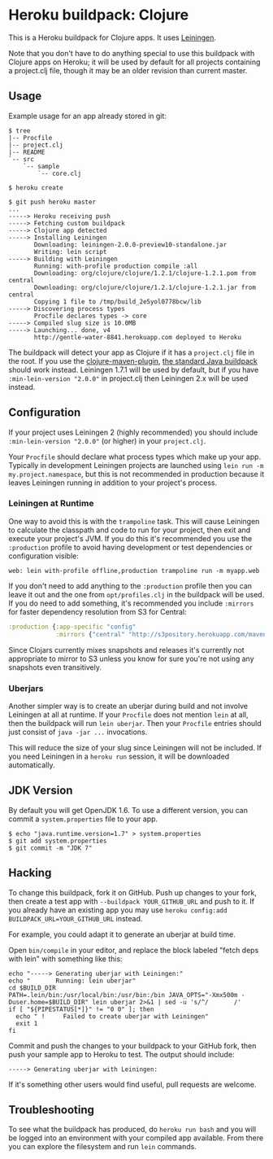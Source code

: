 # Heroku buildpack: Clojure

This is a Heroku buildpack for Clojure apps. It uses
[Leiningen](http://leiningen.org).

Note that you don't have to do anything special to use this buildpack
with Clojure apps on Heroku; it will be used by default for all
projects containing a project.clj file, though it may be an older
revision than current master. 

## Usage

Example usage for an app already stored in git:

    $ tree
    |-- Procfile
    |-- project.clj
    |-- README
    `-- src
        `-- sample
            `-- core.clj

    $ heroku create

    $ git push heroku master
    ...
    -----> Heroku receiving push
    -----> Fetching custom buildpack
    -----> Clojure app detected
    -----> Installing Leiningen
           Downloading: leiningen-2.0.0-preview10-standalone.jar
           Writing: lein script
    -----> Building with Leiningen
           Running: with-profile production compile :all
           Downloading: org/clojure/clojure/1.2.1/clojure-1.2.1.pom from central
           Downloading: org/clojure/clojure/1.2.1/clojure-1.2.1.jar from central
           Copying 1 file to /tmp/build_2e5yol0778bcw/lib
    -----> Discovering process types
           Procfile declares types -> core
    -----> Compiled slug size is 10.0MB
    -----> Launching... done, v4
           http://gentle-water-8841.herokuapp.com deployed to Heroku

The buildpack will detect your app as Clojure if it has a
`project.clj` file in the root. If you use the
[clojure-maven-plugin](https://github.com/talios/clojure-maven-plugin),
[the standard Java buildpack](http://github.com/heroku/heroku-buildpack-java)
should work instead. Leiningen 1.7.1 will be used by default, but if
you have `:min-lein-version "2.0.0"` in project.clj then Leiningen 2.x
will be used instead.

## Configuration

If your project uses Leiningen 2 (highly recommended) you should
include `:min-lein-version "2.0.0"` (or higher) in your
`project.clj`.

Your `Procfile` should declare what process types which make up your
app. Typically in development Leiningen projects are launched using
`lein run -m my.project.namespace`, but this is not recommended in
production because it leaves Leiningen running in addition to your
project's process.

### Leiningen at Runtime

One way to avoid this is with the `trampoline` task. This will cause
Leiningen to calculate the classpath and code to run for your project,
then exit and execute your project's JVM. If you do this it's
recommended you use the `:production` profile to avoid having
development or test dependencies or configuration visible:

    web: lein with-profile offline,production trampoline run -m myapp.web

If you don't need to add anything to the `:production` profile then
you can leave it out and the one from `opt/profiles.clj` in the
buildpack will be used. If you do need to add something, it's
recommended you include `:mirrors` for faster dependency resolution
from S3 for Central:

```clj
:production {:app-specific "config"
             :mirrors {"central" "http://s3pository.herokuapp.com/maven-central"}}
```

Since Clojars currently mixes snapshots and releases it's currently
not appropriate to mirror to S3 unless you know for sure you're not
using any snapshots even transitively.

### Uberjars

Another simpler way is to create an uberjar during build and not
involve Leiningen at all at runtime. If your `Procfile` does not
mention `lein` at all, then the buildpack will run `lein
uberjar`. Then your `Procfile` entries should just consist of `java
-jar ...` invocations.

This will reduce the size of your slug since Leiningen will not be
included. If you need Leiningen in a `heroku run` session, it will be
downloaded automatically.

## JDK Version

By default you will get OpenJDK 1.6. To use a different version, you
can commit a `system.properties` file to your app.

```
$ echo "java.runtime.version=1.7" > system.properties
$ git add system.properties
$ git commit -m "JDK 7"
```

## Hacking

To change this buildpack, fork it on GitHub. Push up changes to your
fork, then create a test app with `--buildpack YOUR_GITHUB_URL` and
push to it. If you already have an existing app you may use
`heroku config:add BUILDPACK_URL=YOUR_GITHUB_URL` instead.

For example, you could adapt it to generate an uberjar at build time.

Open `bin/compile` in your editor, and replace the block labeled
"fetch deps with lein" with something like this:

    echo "-----> Generating uberjar with Leiningen:"
    echo "       Running: lein uberjar"
    cd $BUILD_DIR
    PATH=.lein/bin:/usr/local/bin:/usr/bin:/bin JAVA_OPTS="-Xmx500m -Duser.home=$BUILD_DIR" lein uberjar 2>&1 | sed -u 's/^/       /'
    if [ "${PIPESTATUS[*]}" != "0 0" ]; then
      echo " !     Failed to create uberjar with Leiningen"
      exit 1
    fi

Commit and push the changes to your buildpack to your GitHub fork,
then push your sample app to Heroku to test. The output should include:

    -----> Generating uberjar with Leiningen:

If it's something other users would find useful, pull requests are welcome.

## Troubleshooting

To see what the buildpack has produced, do `heroku run bash` and you
will be logged into an environment with your compiled app available.
From there you can explore the filesystem and run `lein` commands.
